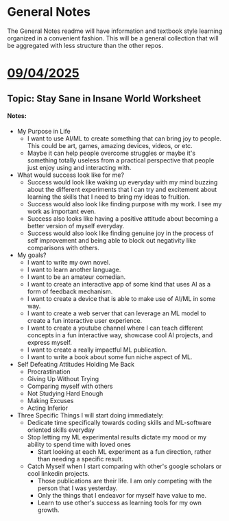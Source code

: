 # General Notes


The General Notes readme will have information and textbook style learning organized in a convenient fashion. This will be a general
collection that will be aggregated with less structure than the other repos.

# <u> 09/04/2025 </u>

## Topic: Stay Sane in Insane World Worksheet
#### Notes: 

* My Purpose in Life
  * I want to use AI/ML to create something that can bring joy to people. This could be art, games, amazing devices, videos, or etc. 
  * Maybe it can help people overcome struggles or maybe it's something totally useless from a practical perspective that people just enjoy using and interacting with.
* What would success look like for me?
  * Success would look like waking up everyday with my mind buzzing about the different experiments that I can try and excitement about learning
the skills that I need to bring my ideas to fruition.
  * Success would also look like finding purpose with my work. I see my work as important even.
  * Success also looks like having a positive attitude about becoming a better version of myself everyday.
  * Success would also look like finding genuine joy in the process of self improvement and being able to block out negativity like comparisons with others.
* My goals?
  * I want to write my own novel.
  * I want to learn another language.
  * I want to be an amateur comedian.
  * I want to create an interactive app of some kind that uses AI as a form of feedback mechanism.
  * I want to create a device that is able to make use of AI/ML in some way.
  * I want to create a web server that can leverage an ML model to create a fun interactive user experience.
  * I want to create a youtube channel where I can teach different concepts in a fun interactive way, showcase cool AI projects, and express myself.
  * I want to create a really impactful ML publication.
  * I want to write a book about some fun niche aspect of ML.
* Self Defeating Attitudes Holding Me Back
  * Procrastination
  * Giving Up Without Trying
  * Comparing myself with others
  * Not Studying Hard Enough
  * Making Excuses
  * Acting Inferior
* Three Specific Things I will start doing immediately:
  * Dedicate time specifically towards coding skills and ML-software oriented skills everyday
  * Stop letting my ML experimental results dictate my mood or my ability to spend time with loved ones
    * Start looking at each ML experiment as a fun direction, rather than needing a specific result.
  * Catch Myself when I start comparing with other's google scholars or cool linkedin projects.
    * Those publications are their life. I am only competing with the person that I was yesterday.
    * Only the things that I endeavor for myself have value to me.
    * Learn to use other's success as learning tools for my own growth.
